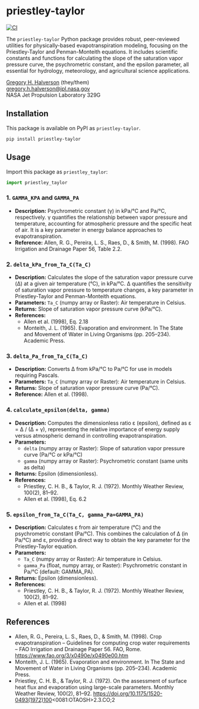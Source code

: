# priestley-taylor

[![CI](https://github.com/gregory-halverson-jpl/priestley-taylor/actions/workflows/ci.yml/badge.svg)](https://github.com/gregory-halverson-jpl/priestley-taylor/actions/workflows/ci.yml)

The `priestley-taylor` Python package provides robust, peer-reviewed utilities for physically-based evapotranspiration modeling, focusing on the Priestley-Taylor and Penman-Monteith equations. It includes scientific constants and functions for calculating the slope of the saturation vapor pressure curve, the psychrometric constant, and the epsilon parameter, all essential for hydrology, meteorology, and agricultural science applications.

[Gregory H. Halverson](https://github.com/gregory-halverson-jpl) (they/them)<br>
[gregory.h.halverson@jpl.nasa.gov](mailto:gregory.h.halverson@jpl.nasa.gov)<br>
NASA Jet Propulsion Laboratory 329G

## Installation

This package is available on PyPI as `priestley-taylor`.

```
pip install priestley-taylor
```

## Usage

Import this package as `priestley_taylor`:

```python
import priestley_taylor
```

### 1. `GAMMA_KPA` and `GAMMA_PA`
- **Description:** Psychrometric constant (γ) in kPa/°C and Pa/°C, respectively. γ quantifies the relationship between vapor pressure and temperature, accounting for atmospheric pressure and the specific heat of air. It is a key parameter in energy balance approaches to evapotranspiration.
- **Reference:** Allen, R. G., Pereira, L. S., Raes, D., & Smith, M. (1998). FAO Irrigation and Drainage Paper 56, Table 2.2.

### 2. `delta_kPa_from_Ta_C(Ta_C)`
- **Description:** Calculates the slope of the saturation vapor pressure curve (Δ) at a given air temperature (°C), in kPa/°C. Δ quantifies the sensitivity of saturation vapor pressure to temperature changes, a key parameter in Priestley-Taylor and Penman-Monteith equations.
- **Parameters:** `Ta_C` (numpy array or Raster): Air temperature in Celsius.
- **Returns:** Slope of saturation vapor pressure curve (kPa/°C).
- **References:**
	- Allen et al. (1998), Eq. 2.18
	- Monteith, J. L. (1965). Evaporation and environment. In The State and Movement of Water in Living Organisms (pp. 205–234). Academic Press.

### 3. `delta_Pa_from_Ta_C(Ta_C)`
- **Description:** Converts Δ from kPa/°C to Pa/°C for use in models requiring Pascals.
- **Parameters:** `Ta_C` (numpy array or Raster): Air temperature in Celsius.
- **Returns:** Slope of saturation vapor pressure curve (Pa/°C).
- **Reference:** Allen et al. (1998).

### 4. `calculate_epsilon(delta, gamma)`
- **Description:** Computes the dimensionless ratio ε (epsilon), defined as ε = Δ / (Δ + γ), representing the relative importance of energy supply versus atmospheric demand in controlling evapotranspiration.
- **Parameters:**
	- `delta` (numpy array or Raster): Slope of saturation vapor pressure curve (Pa/°C or kPa/°C)
	- `gamma` (numpy array or Raster): Psychrometric constant (same units as delta)
- **Returns:** Epsilon (dimensionless).
- **References:**
	- Priestley, C. H. B., & Taylor, R. J. (1972). Monthly Weather Review, 100(2), 81–92.
	- Allen et al. (1998), Eq. 6.2

### 5. `epsilon_from_Ta_C(Ta_C, gamma_Pa=GAMMA_PA)`
- **Description:** Calculates ε from air temperature (°C) and the psychrometric constant (Pa/°C). This combines the calculation of Δ (in Pa/°C) and ε, providing a direct way to obtain the key parameter for the Priestley-Taylor equation.
- **Parameters:**
	- `Ta_C` (numpy array or Raster): Air temperature in Celsius.
	- `gamma_Pa` (float, numpy array, or Raster): Psychrometric constant in Pa/°C (default: GAMMA_PA).
- **Returns:** Epsilon (dimensionless).
- **References:**
	- Priestley, C. H. B., & Taylor, R. J. (1972). Monthly Weather Review, 100(2), 81–92.
	- Allen et al. (1998)

## References

- Allen, R. G., Pereira, L. S., Raes, D., & Smith, M. (1998). Crop evapotranspiration – Guidelines for computing crop water requirements – FAO Irrigation and Drainage Paper 56. FAO, Rome. https://www.fao.org/3/x0490e/x0490e00.htm
- Monteith, J. L. (1965). Evaporation and environment. In The State and Movement of Water in Living Organisms (pp. 205–234). Academic Press.
- Priestley, C. H. B., & Taylor, R. J. (1972). On the assessment of surface heat flux and evaporation using large-scale parameters. Monthly Weather Review, 100(2), 81–92. https://doi.org/10.1175/1520-0493(1972)100<0081:OTAOSH>2.3.CO;2
